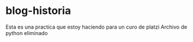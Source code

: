# blog-historia
Esta es una practica que estoy haciendo para un curo de platzi
Archivo de python eliminado
